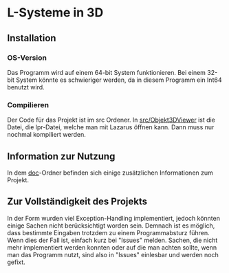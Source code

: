 # L-Systeme in 3D

## Installation
### OS-Version
Das Programm wird auf einem 64-bit System funktionieren. Bei einem 32-bit
System könnte es schwieriger werden, da in diesem Programm ein Int64 benutzt wird.
### Compilieren
Der Code für das Projekt ist im src Ordener. In [src/Objekt3DViewer](src/Objekt3DViewer) ist die Datei, die lpr-Datei, 
welche man mit Lazarus öffnen kann. Dann muss nur nochmal kompiliert werden.

## Information zur Nutzung
In dem [doc](doc/)-Ordner befinden sich einige zusätzlichen Informationen zum Projekt.

## Zur Vollständigkeit des Projekts
In der Form wurden viel Exception-Handling implementiert, jedoch könnten einige Sachen nicht
berücksichtigt worden sein. Demnach ist es möglich, dass bestimmte Eingaben trotzdem zu einem 
Programmabsturz führen. Wenn dies der Fall ist, einfach kurz bei "Issues" melden. Sachen, die nicht 
mehr implementiert werden konnten oder auf die man achten sollte, wenn man das Programm nutzt, sind 
also in "Issues" einlesbar und werden noch gefixt.
